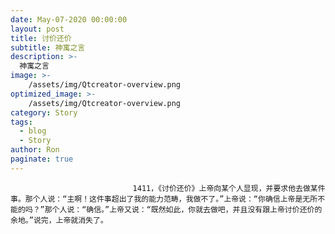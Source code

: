 ```yaml
---
date: May-07-2020 00:00:00
layout: post
title: 讨价还价
subtitle: 神寓之言
description: >-
  神寓之言
image: >-
    /assets/img/Qtcreator-overview.png
optimized_image: >-
    /assets/img/Qtcreator-overview.png
category: Story
tags:
  - blog
  - Story
author: Ron
paginate: true
---
```


							　　1411，《讨价还价》上帝向某个人显现，并要求他去做某件事。那个人说：“主啊！这件事超出了我的能力范畴，我做不了。”上帝说：“你确信上帝是无所不能的吗？”那个人说：“确信。”上帝又说：“既然如此，你就去做吧，并且没有跟上帝讨价还价的余地。”说完，上帝就消失了。
							
							
						